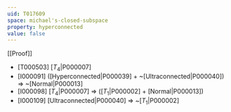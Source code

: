 ```yaml
---
uid: T017609
space: michael's-closed-subspace
property: hyperconnected
value: false
---
```

[[Proof]]

* [T000503] [$T_4$|P000007]
* [I000091] ([Hyperconnected|P000039] + ~[Ultraconnected|P000040]) => ~[Normal|P000013]
* [I000098] [$T_4$|P000007] => ([$T_1$|P000002] + [Normal|P000013])
* [I000109] [Ultraconnected|P000040] => ~[$T_1$|P000002]

